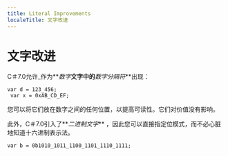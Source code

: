 ```yaml
---
title: Literal Improvements
localeTitle: 文字改进
---
```

# 文字改进

C＃7.0允许\_作为**_数字_**文字中的**_数字分隔符_**出现：
```
var d = 123_456; 
 var x = 0xAB_CD_EF; 
```

您可以将它们放在数字之间的任何位置，以提高可读性。它们对价值没有影响。

此外，C＃7.0引入了**_二进制文字_** ，因此您可以直接指定位模式，而不必心脏地知道十六进制表示法。
```
var b = 0b1010_1011_1100_1101_1110_1111; 

```
